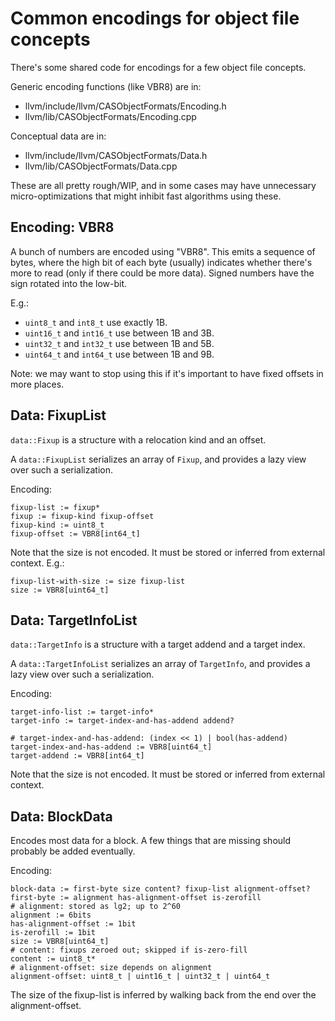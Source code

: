 # Common encodings for object file concepts

There's some shared code for encodings for a few object file concepts.

Generic encoding functions (like VBR8) are in:

- llvm/include/llvm/CASObjectFormats/Encoding.h
- llvm/lib/CASObjectFormats/Encoding.cpp

Conceptual data are in:

- llvm/include/llvm/CASObjectFormats/Data.h
- llvm/lib/CASObjectFormats/Data.cpp

These are all pretty rough/WIP, and in some cases may have unnecessary
micro-optimizations that might inhibit fast algorithms using these.

## Encoding: VBR8

A bunch of numbers are encoded using "VBR8". This emits a sequence of
bytes, where the high bit of each byte (usually) indicates whether
there's more to read (only if there could be more data). Signed numbers have the sign rotated into the low-bit.

E.g.:

- `uint8_t` and `int8_t` use exactly 1B.
- `uint16_t` and `int16_t` use between 1B and 3B.
- `uint32_t` and `int32_t` use between 1B and 5B.
- `uint64_t` and `int64_t` use between 1B and 9B.

Note: we may want to stop using this if it's important to have fixed
offsets in more places.

## Data: FixupList

`data::Fixup` is a structure with a relocation kind and an offset.

A `data::FixupList` serializes an array of `Fixup`, and provides a lazy
view over such a serialization.

Encoding:
```
fixup-list := fixup*
fixup := fixup-kind fixup-offset
fixup-kind := uint8_t
fixup-offset := VBR8[int64_t]
```

Note that the size is not encoded. It must be stored or inferred from
external context. E.g.:
```
fixup-list-with-size := size fixup-list
size := VBR8[uint64_t]
```

## Data: TargetInfoList

`data::TargetInfo` is a structure with a target addend and a target
index.

A `data::TargetInfoList` serializes an array of `TargetInfo`, and
provides a lazy view over such a serialization.

Encoding:
```
target-info-list := target-info*
target-info := target-index-and-has-addend addend?

# target-index-and-has-addend: (index << 1) | bool(has-addend)
target-index-and-has-addend := VBR8[uint64_t]
target-addend := VBR8[int64_t]
```

Note that the size is not encoded. It must be stored or inferred from
external context.

## Data: BlockData

Encodes most data for a block. A few things that are missing should
probably be added eventually.

Encoding:
```
block-data := first-byte size content? fixup-list alignment-offset?
first-byte := alignment has-alignment-offset is-zerofill
# alignment: stored as lg2; up to 2^60
alignment := 6bits
has-alignment-offset := 1bit
is-zerofill := 1bit
size := VBR8[uint64_t]
# content: fixups zeroed out; skipped if is-zero-fill
content := uint8_t*
# alignment-offset: size depends on alignment
alignment-offset: uint8_t | uint16_t | uint32_t | uint64_t
```
The size of the fixup-list is inferred by walking back from the end
over the alignment-offset.
